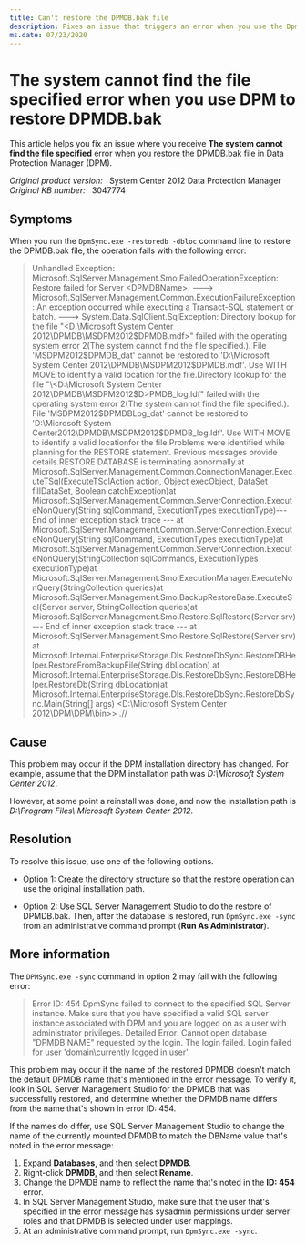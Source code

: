 ```yaml
---
title: Can't restore the DPMDB.bak file
description: Fixes an issue that triggers an error when you use the DpmSync.exe command-line tool to restore the DPMDB.bak database file.
ms.date: 07/23/2020
---
```

# The system cannot find the file specified error when you use DPM to restore DPMDB.bak

This article helps you fix an issue where you receive **The system cannot find the file specified** error when you restore the DPMDB.bak file in Data Protection Manager (DPM).

_Original product version:_ &nbsp; System Center 2012 Data Protection Manager  
_Original KB number:_ &nbsp; 3047774

## Symptoms

When you run the `DpmSync.exe -restoredb -dbloc` command line to restore the DPMDB.bak file, the operation fails with the following error:  

> Unhandled Exception: Microsoft.SqlServer.Management.Smo.FailedOperationException: Restore failed for Server \<DPMDBName>. ---> Microsoft.SqlServer.Management.Common.ExecutionFailureException: An exception occurred while executing a Transact-SQL statement or batch. ---> System.Data.SqlClient.SqlException: Directory lookup for the file "\<D:\Microsoft System Center 2012\DPMDB\MSDPM2012$DPMDB.mdf>" failed with the operating system error 2(The system cannot find the file specified.). File 'MSDPM2012$DPMDB_dat' cannot be restored to 'D:\Microsoft System Center 2012\DPMDB\MSDPM2012$DPMDB.mdf'. Use WITH MOVE to identify a valid location for the file.Directory lookup for the file "\<D:\Microsoft System Center 2012\DPMDB\MSDPM2012$D>PMDB_log.ldf" failed with the operating system error 2(The system cannot find the file specified.). File 'MSDPM2012$DPMDBLog_dat' cannot be restored to 'D:\Microsoft System Center2012\DPMDB\MSDPM2012$DPMDB_log.ldf'. Use WITH MOVE to identify a valid locationfor the file.Problems were identified while planning for the RESTORE statement. Previous messages provide details.RESTORE DATABASE is terminating abnormally.at Microsoft.SqlServer.Management.Common.ConnectionManager.ExecuteTSql(ExecuteTSqlAction action, Object execObject, DataSet fillDataSet, Boolean catchException)at Microsoft.SqlServer.Management.Common.ServerConnection.ExecuteNonQuery(String sqlCommand, ExecutionTypes executionType)--- End of inner exception stack trace --- at Microsoft.SqlServer.Management.Common.ServerConnection.ExecuteNonQuery(String sqlCommand, ExecutionTypes executionType)at Microsoft.SqlServer.Management.Common.ServerConnection.ExecuteNonQuery(StringCollection sqlCommands, ExecutionTypes executionType)at Microsoft.SqlServer.Management.Smo.ExecutionManager.ExecuteNonQuery(StringCollection queries)at Microsoft.SqlServer.Management.Smo.BackupRestoreBase.ExecuteSql(Server server, StringCollection queries)at Microsoft.SqlServer.Management.Smo.Restore.SqlRestore(Server srv) --- End of inner exception stack trace --- at Microsoft.SqlServer.Management.Smo.Restore.SqlRestore(Server srv) at Microsoft.Internal.EnterpriseStorage.Dls.RestoreDbSync.RestoreDBHelper.RestoreFromBackupFile(String dbLocation) at Microsoft.Internal.EnterpriseStorage.Dls.RestoreDbSync.RestoreDBHelper.RestoreDb(String dbLocation)at Microsoft.Internal.EnterpriseStorage.Dls.RestoreDbSync.RestoreDbSync.Main(String[] args) \<D:\Microsoft System Center 2012\DPM\DPM\bin>> .//

## Cause

This problem may occur if the DPM installation directory has changed. For example, assume that the DPM installation path was *D:\Microsoft System Center 2012*.

However, at some point a reinstall was done, and now the installation path is *D:\Program Files\ Microsoft System Center 2012*.

## Resolution

To resolve this issue, use one of the following options.

- Option 1: Create the directory structure so that the restore operation can use the original installation path.

- Option 2: Use SQL Server Management Studio to do the restore of DPMDB.bak. Then, after the database is restored, run `DpmSync.exe -sync` from an administrative command prompt (**Run As Administrator**).

## More information

The `DPMSync.exe -sync` command in option 2 may fail with the following error:

> Error ID: 454 DpmSync failed to connect to the specified SQL Server instance. Make sure that you have specified a valid SQL server instance associated with DPM and you are logged on as a user with administrator privileges. Detailed Error: Cannot open database "DPMDB NAME" requested by the login. The login failed. Login failed for user 'domain\currently logged in user'.

This problem may occur if the name of the restored DPMDB doesn't match the default DPMDB name that's mentioned in the error message. To verify it, look in SQL Server Management Studio for the DPMDB that was successfully restored, and determine whether the DPMDB name differs from the name that's shown in error ID: 454.

If the names do differ, use SQL Server Management Studio to change the name of the currently mounted DPMDB to match the DBName value that's noted in the error message:

1. Expand **Databases**, and then select **DPMDB**.
2. Right-click **DPMDB**, and then select **Rename**.
3. Change the DPMDB name to reflect the name that's noted in the **ID: 454** error.
4. In SQL Server Management Studio, make sure that the user that's specified in the error message has sysadmin permissions under server roles and that DPMDB is selected under user mappings.
5. At an administrative command prompt, run `DpmSync.exe -sync`.
